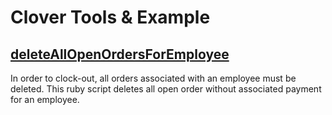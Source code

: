 Clover Tools & Example
======================

[deleteAllOpenOrdersForEmployee](https://github.com/mikqmas/clover/blob/master/deleteAllOpenOrdersForEmployee.rb)
---
In order to clock-out, all orders associated with an employee must be deleted. This ruby script deletes all open order without associated payment for an employee.
